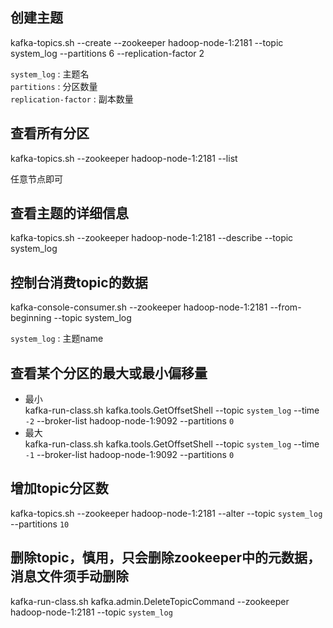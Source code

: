 

## 创建主题

kafka-topics.sh --create --zookeeper hadoop-node-1:2181 --topic system_log --partitions 6 --replication-factor 2 

`system_log` : 主题名 <br>
`partitions` : 分区数量 <br>
`replication-factor` :  副本数量 <br>

## 查看所有分区

kafka-topics.sh --zookeeper hadoop-node-1:2181 --list

任意节点即可


## 查看主题的详细信息

kafka-topics.sh --zookeeper hadoop-node-1:2181 --describe --topic system_log

## 控制台消费topic的数据

kafka-console-consumer.sh --zookeeper hadoop-node-1:2181 --from-beginning --topic system_log

`system_log` : 主题name

## 查看某个分区的最大或最小偏移量

* 最小 <br>
kafka-run-class.sh kafka.tools.GetOffsetShell --topic `system_log`  --time `-2` --broker-list hadoop-node-1:9092 --partitions `0`
* 最大 <br>
kafka-run-class.sh kafka.tools.GetOffsetShell --topic `system_log`  --time `-1` --broker-list hadoop-node-1:9092 --partitions `0`

## 增加topic分区数

kafka-topics.sh --zookeeper hadoop-node-1:2181  --alter --topic `system_log` --partitions `10`

## 删除topic，慎用，只会删除zookeeper中的元数据，消息文件须手动删除

kafka-run-class.sh kafka.admin.DeleteTopicCommand --zookeeper hadoop-node-1:2181 --topic `system_log`


